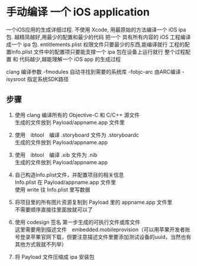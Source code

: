 # 手动编译 一个 iOS application
一个iOS应用的生成详细过程.
不使用 Xcode, 用最原始的方法编译一个 iOS ipa包. 越精简越好,用最少的配置和最少的代码 把一个 具有所有内容的 iOS 工程编译成一个 ipa 包.
entitlements.plist 权限文件只要最少的东西,能编译就行
工程的配置Info.plist 文件中的配置项只要能支撑一个 ipa 包在设备上运行就行
整个过程配置 和 代码越少,越能理解一个 iOS app 的生成过程

clang 编译参数
-fmodules      自动寻找到需要的系统库
-fobjc-arc     由ARC编译
-isysroot      指定系统SDK路径

## 步骤
1. 使用 clang 编译所有的 Objective-C 和  C/C++ 源文件   
   生成的文件放到 Payload/appname.app 文件里

2. 使用　ibtool　编译 .storyboard 文件为 .storyboardc    
   生成的文件放到 Payload/appname.app
   
3. 使用　ibtool　编译 .xib 文件为 .nib    
   生成的文件放到 Payload/appname.app

4. 自己构造Info.plist文件，并配置项目的相关信息      
   Info.plist 在 Payload/appname.app 文件里      
   使用 write 往 Info.plist 里写数据    

5. 将项目里的所有图片资源复制到 Payload 里的 appname.app 文件里    
   不需要顺序直接往里面放就可以了

6. 使用 codesign 签名 第一步生成的可执行文件或库文件      
   这里需要用到描述文件　embedded.mobileprovision（可以用苹果开发者账号登录苹果官网下载，但要注意描述文件里要添加测试设备的uuid，当然也有其他方式我就不列举）
   
7. 将 Payload 文件压缩成 ipa 安装包
